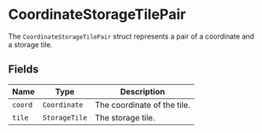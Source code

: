 # CoordinateStorageTilePair

The `CoordinateStorageTilePair` struct represents a pair of a coordinate and a storage tile.

## Fields

| Name | Type | Description |
| --- | --- | --- |
| `coord` | `Coordinate` | The coordinate of the tile. |
| `tile` | `StorageTile` | The storage tile. |
